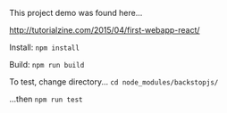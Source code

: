 This project demo was found here...

http://tutorialzine.com/2015/04/first-webapp-react/

Install:
`npm install`

Build:
`npm run build`


To test, change directory...
`cd node_modules/backstopjs/`

...then
`npm run test`
